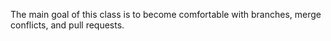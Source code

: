 The main goal of this class is to become comfortable with branches, merge conflicts, and pull requests.